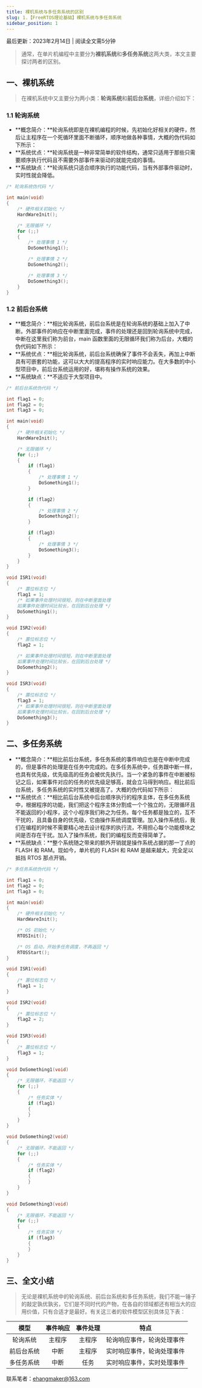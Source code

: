 ```yaml
---
title: 裸机系统与多任务系统的区别
slug: 1.【FreeRTOS理论基础】裸机系统与多任务系统
sidebar_position: 1
---
```




最后更新：2023年2月14日 | 阅读全文需5分钟

> 通常，在单片机编程中主要分为**裸机系统**和**多任务系统**这两大类，本文主要探讨两者的区别。

## 一、裸机系统

> 在裸机系统中又主要分为两小类：**轮询系统**和**前后台系统**，详细介绍如下：

### 1.1 轮询系统

- **概念简介：**轮询系统即是在裸机编程的时候，先初始化好相关的硬件，然后让主程序在一个死循环里面不断循环，顺序地做各种事情，大概的伪代码如下所示：
- **系统优点：**轮询系统是一种非常简单的软件结构，通常只适用于那些只需要顺序执行代码且不需要外部事件来驱动的就能完成的事情。
- **系统缺点：**轮询系统只适合顺序执行的功能代码，当有外部事件驱动时，实时性就会降低。

```c
/* 轮询系统伪代码 */

int main(void)
{
    /* 硬件相关初始化 */
    HardWareInit();

    /* 无限循环 */
    for (;;)
    {
        /* 处理事情 1 */
        DoSomething1();

        /* 处理事情 2 */
        DoSomething2();

        /* 处理事情 3 */
        DoSomething3();
    }
}
```



### 1.2 前后台系统

- **概念简介：**相比轮询系统，前后台系统是在轮询系统的基础上加入了中断。外部事件的响应在中断里面完成，事件的处理还是回到轮询系统中完成，中断在这里我们称为前台，main 函数里面的无限循环我们称为后台，大概的伪代码如下所示：
- **系统优点：**相比轮询系统，前后台系统确保了事件不会丢失，再加上中断具有可嵌套的功能，这可以大大的提高程序的实时响应能力。在大多数的中小型项目中，前后台系统运用的好，堪称有操作系统的效果。
- **系统缺点：**不适应于大型项目中。

```c
/* 前后台系统伪代码 */

int flag1 = 0;
int flag2 = 0;
int flag3 = 0;

int main(void)
{
    /* 硬件相关初始化 */
    HardWareInit();

    /* 无限循环 */
    for (;;)
    {
        if (flag1)
        {
            /* 处理事情 1 */
            DoSomething1();
        }

        if (flag2)
        {
            /* 处理事情 2 */
            DoSomething2();
        }

        if (flag3)
        {
            /* 处理事情 3 */
            DoSomething3();
        }
    }
}

void ISR1(void)
{
    /* 置位标志位 */
    flag1 = 1;
    /* 如果事件处理时间很短，则在中断里面处理
    如果事件处理时间比较长，在回到后台处理 */
    DoSomething1();
}

void ISR2(void)
{
    /* 置位标志位 */
    flag2 = 1;

    /* 如果事件处理时间很短，则在中断里面处理
    如果事件处理时间比较长，在回到后台处理 */
    DoSomething2();
}

void ISR3(void)
{
    /* 置位标志位 */
    flag3 = 1;
    /* 如果事件处理时间很短，则在中断里面处理
    如果事件处理时间比较长，在回到后台处理 */
    DoSomething3();
}
```



## 二、多任务系统

- **概念简介：**相比前后台系统，多任务系统的事件响应也是在中断中完成的，但是事件的处理是在任务中完成的。在多任务系统中，任务跟中断一样，也具有优先级，优先级高的任务会被优先执行。当一个紧急的事件在中断被标记之后，如果事件对应的任务的优先级足够高，就会立马得到响应。相比前后台系统，多任务系统的实时性又被提高了。大概的伪代码如下所示：
- **系统优点：**相比前后台系统中后台顺序执行的程序主体，在多任务系统中，根据程序的功能，我们把这个程序主体分割成一个个独立的，无限循环且不能返回的小程序，这个小程序我们称之为任务。每个任务都是独立的，互不干扰的，且具备自身的优先级，它由操作系统调度管理。加入操作系统后，我们在编程的时候不需要精心地去设计程序的执行流，不用担心每个功能模块之间是否存在干扰。加入了操作系统，我们的编程反而变得简单了。
- **系统缺点：**整个系统随之带来的额外开销就是操作系统占据的那一丁点的 FLASH 和 RAM。现如今，单片机的 FLASH 和 RAM 是越来越大，完全足以抵挡 RTOS 那点开销。

```c
/* 多任务系统伪代码 */

int flag1 = 0;
int flag2 = 0;
int flag3 = 0;

int main(void)
{
    /* 硬件相关初始化 */
    HardWareInit();

    /* OS 初始化 */
    RTOSInit();

    /* OS 启动，开始多任务调度，不再返回 */
    RTOSStart();
}

void ISR1(void)
{
    /* 置位标志位 */
    flag1 = 1;
}

void ISR2(void)
{
    /* 置位标志位 */
    flag2 = 2;
}

void ISR3(void)
{
    /* 置位标志位 */
    flag3 = 1;
}

void DoSomething1(void)
{
    /* 无限循环，不能返回 */
    for (;;)
    {
        /* 任务实体 */
        if (flag1)
        {
        }
    }
}

void DoSomething2(void)
{
    /* 无限循环，不能返回 */
    for (;;)
    {
        /* 任务实体 */
        if (flag2)
        {
        }
    }
}

void DoSomething3(void)
{
    /* 无限循环，不能返回 */
    for (;;)
    {
        /* 任务实体 */
        if (flag3)
        {
        }
    }
}
```



## 三、全文小结

> 无论是裸机系统中的轮询系统、前后台系统和多任务系统，我们不能一锤子的敲定孰优孰劣，它们是不同时代的产物，在各自的领域都还有相当大的应用价值，只有合适才是最好。有关这三者的软件模型区别具体见下表：



|    模型    | 事件响应 | 事件处理 |            特点            |
| :--------: | :------: | :------: | :------------------------: |
|  轮询系统  |  主程序  |  主程序  | 轮询响应事件，轮询处理事件 |
| 前后台系统 |   中断   |  主程序  | 实时响应事件，轮询处理事件 |
| 多任务系统 |   中断   |   任务   | 实时响应事件，实时处理事件 |



联系笔者：ehangmaker@163.com
